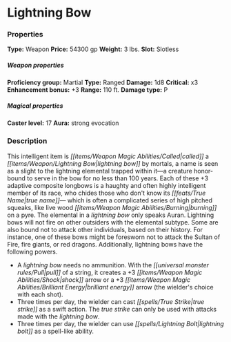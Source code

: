 ﻿---
Title: "Lightning Bow"
Type: "Weapon"
Price: "54300 gp"
Weight: "3 lbs."
Slot: "Slotless"
Proficiency group: "Martial"
Weapon properties Type: "Ranged"
Damage: "1d8"
Critical: "x3"
Enhancement bonus: "+3"
Range: "110 ft."
Damage type: "P"
Caster level: "17"
Aura: "strong evocation"
Description: |
  "This intelligent item is called a _lightning bow_ by mortals, a name is seen as a slight to the lightning elemental trapped within it—a creature honor-bound to serve in the bow for no less than 100 years. Each of these _+3 adaptive composite longbows_ is a haughty and often highly intelligent member of its race, who chides those who don't know its true name— which is often a complicated series of high pitched squeaks, like live wood burning on a pyre. The elemental in a _lightning bow_ only speaks Auran. _Lightning bows_ will not fire on other outsiders with the elemental subtype. Some are also bound not to attack other individuals, based on their history. For instance, one of these bows might be foresworn not to attack the Sultan of Fire, fire giants, or red dragons. Additionally, _lightning bows_ have the following powers."
Crafting cost: "27300 gp"
Sources: "['Ultimate Equipment']"
---

# Lightning Bow

### Properties

**Type:** Weapon **Price:** 54300 gp **Weight:** 3 lbs. **Slot:** Slotless

##### Weapon properties

**Proficiency group:** Martial **Type:** Ranged **Damage:** 1d8 **Critical:** x3 **Enhancement bonus:** +3 **Range:** 110 ft. **Damage type:** P

##### Magical properties

**Caster level:** 17 **Aura:** strong evocation

### Description

This intelligent item is _[[items/Weapon Magic Abilities/Called|called]]_ a _[[items/Weapon/Lightning Bow|lightning bow]]_ by mortals, a name is seen as a slight to the lightning elemental trapped within it—a creature honor-bound to serve in the bow for no less than 100 years. Each of these +3 adaptive composite longbows is a haughty and often highly intelligent member of its race, who chides those who don't know its _[[feats/True Name|true name]]_— which is often a complicated series of high pitched squeaks, like live wood _[[items/Weapon Magic Abilities/Burning|burning]]_ on a pyre. The elemental in a _lightning bow_ only speaks Auran. Lightning bows will not fire on other outsiders with the elemental subtype. Some are also bound not to attack other individuals, based on their history. For instance, one of these bows might be foresworn not to attack the Sultan of Fire, fire giants, or red dragons. Additionally, lightning bows have the following powers.

* A _lightning bow_ needs no ammunition. With the _[[universal monster rules/Pull|pull]]_ of a string, it creates a +3 _[[items/Weapon Magic Abilities/Shock|shock]]_ arrow or a +3 _[[items/Weapon Magic Abilities/Brilliant Energy|brilliant energy]]_ arrow (the wielder's choice with each shot).
* Three times per day, the wielder can cast _[[spells/True Strike|true strike]]_ as a swift action. The _true strike_ can only be used with attacks made with the _lightning bow_.
* Three times per day, the wielder can use _[[spells/Lightning Bolt|lightning bolt]]_ as a spell-like ability.